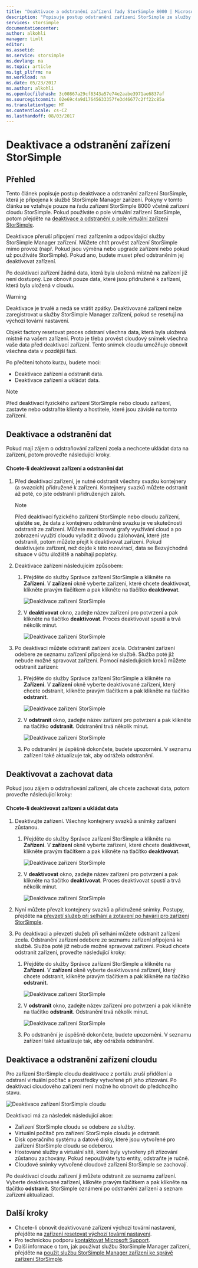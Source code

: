 ```yaml
---
title: "Deaktivace a odstranění zařízení řady StorSimple 8000 | Microsoft Docs"
description: "Popisuje postup odstranění zařízení StorSimple ze služby tak, že nejprve deaktivace služby a poté ji odstranit."
services: storsimple
documentationcenter: 
author: alkohli
manager: timlt
editor: 
ms.assetid: 
ms.service: storsimple
ms.devlang: na
ms.topic: article
ms.tgt_pltfrm: na
ms.workload: na
ms.date: 05/23/2017
ms.author: alkohli
ms.openlocfilehash: 3c00867a29cf8343a57e74e2aabe3971ae6837af
ms.sourcegitcommit: 02e69c4a9d17645633357fe3d46677c2ff22c85a
ms.translationtype: MT
ms.contentlocale: cs-CZ
ms.lasthandoff: 08/03/2017
---
```

# <a name="deactivate-and-delete-a-storsimple-device"></a>Deaktivace a odstranění zařízení StorSimple

## <a name="overview"></a>Přehled

Tento článek popisuje postup deaktivace a odstranění zařízení StorSimple, která je připojena k službě StorSimple Manager zařízení. Pokyny v tomto článku se vztahuje pouze na řadu zařízení StorSimple 8000 včetně zařízení cloudu StorSimple. Pokud používáte o pole virtuální zařízení StorSimple, potom přejděte na [deaktivace a odstranění o pole virtuální zařízení StorSimple](storsimple-virtual-array-deactivate-and-delete-device.md).

Deaktivace přeruší připojení mezi zařízením a odpovídající služby StorSimple Manager zařízení. Můžete chtít provést zařízení StorSimple mimo provoz (např. Pokud jsou výměna nebo upgrade zařízení nebo pokud už používáte StorSimple). Pokud ano, budete muset před odstraněním jej deaktivovat zařízení.

Po deaktivaci zařízení žádná data, která byla uložená místně na zařízení již není dostupný. Lze obnovit pouze data, které jsou přidružené k zařízení, která byla uložená v cloudu.

> [!WARNING]
> Deaktivace je trvalé a nedá se vrátit zpátky. Deaktivované zařízení nelze zaregistrovat u služby StorSimple Manager zařízení, pokud se resetují na výchozí tovární nastavení.
>
> Objekt factory resetovat proces odstraní všechna data, která byla uložená místně na vašem zařízení. Proto je třeba provést cloudový snímek všechna vaše data před deaktivací zařízení. Tento snímek cloudu umožňuje obnovit všechna data v pozdější fázi.

Po přečtení tohoto kurzu, budete moci:

* Deaktivace zařízení a odstranit data.
* Deaktivace zařízení a ukládat data.

> [!NOTE]
> Před deaktivací fyzického zařízení StorSimple nebo cloudu zařízení, zastavte nebo odstraňte klienty a hostitele, které jsou závislé na tomto zařízení.


## <a name="deactivate-and-delete-data"></a>Deaktivace a odstranění dat

Pokud mají zájem o odstraňování zařízení zcela a nechcete ukládat data na zařízení, potom proveďte následující kroky.

#### <a name="to-deactivate-the-device-and-delete-the-data"></a>Chcete-li deaktivovat zařízení a odstranění dat

1. Před deaktivací zařízení, je nutné odstranit všechny svazku kontejnery (a svazcích) přidružené k zařízení. Kontejnery svazků můžete odstranit až poté, co jste odstranili přidružených záloh.

    > [!NOTE]
    > Před deaktivací fyzického zařízení StorSimple nebo cloudu zařízení, ujistěte se, že data z kontejneru odstraněné svazku je ve skutečnosti odstranit ze zařízení. Můžete monitorovat grafy využívání cloud a po zobrazení využití cloudu vyřadit z důvodu zálohování, které jste odstranili, potom můžete přejít k deaktivovat zařízení. Pokud deaktivujete zařízení, než dojde k této rozevírací, data se Bezvýchodná situace v účtu úložiště a nabíhají poplatky.

2. Deaktivace zařízení následujícím způsobem:
   
   1. Přejděte do služby Správce zařízení StorSimple a klikněte na **Zařízení**. V **zařízení** okně vyberte zařízení, které chcete deaktivovat, klikněte pravým tlačítkem a pak klikněte na tlačítko **deaktivovat**.

        ![Deaktivace zařízení StorSimple](./media/storsimple-8000-deactivate-and-delete-device/deactivate1.png)
   2. V **deaktivovat** okno, zadejte název zařízení pro potvrzení a pak klikněte na tlačítko **deaktivovat**. Proces deaktivovat spustí a trvá několik minut.

        ![Deaktivace zařízení StorSimple](./media/storsimple-8000-deactivate-and-delete-device/deactivate2.png)

3. Po deaktivaci můžete odstranit zařízení zcela. Odstranění zařízení odebere ze seznamu zařízení připojená ke službě. Služba poté již nebude možné spravovat zařízení. Pomocí následujících kroků můžete odstranit zařízení:
   
   1. Přejděte do služby Správce zařízení StorSimple a klikněte na **Zařízení**. V **zařízení** okně vyberte deaktivované zařízení, který chcete odstranit, klikněte pravým tlačítkem a pak klikněte na tlačítko **odstranit**.

        ![Deaktivace zařízení StorSimple](./media/storsimple-8000-deactivate-and-delete-device/deactivate5.png)
   2. V **odstranit** okno, zadejte název zařízení pro potvrzení a pak klikněte na tlačítko **odstranit**. Odstranění trvá několik minut.

        ![Deaktivace zařízení StorSimple](./media/storsimple-8000-deactivate-and-delete-device/deactivate6.png)
   3. Po odstranění je úspěšně dokončete, budete upozorněni. V seznamu zařízení také aktualizuje tak, aby odrážela odstranění.

## <a name="deactivate-and-retain-data"></a>Deaktivovat a zachovat data

Pokud jsou zájem o odstraňování zařízení, ale chcete zachovat data, potom proveďte následující kroky:

#### <a name="to-deactivate-a-device-and-retain-the-data"></a>Chcete-li deaktivovat zařízení a ukládat data
1. Deaktivujte zařízení. Všechny kontejnery svazků a snímky zařízení zůstanou.
   
   1. Přejděte do služby Správce zařízení StorSimple a klikněte na **Zařízení**. V **zařízení** okně vyberte zařízení, které chcete deaktivovat, klikněte pravým tlačítkem a pak klikněte na tlačítko **deaktivovat**.

         ![Deaktivace zařízení StorSimple](./media/storsimple-8000-deactivate-and-delete-device/deactivate1.png)
   2. V **deaktivovat** okno, zadejte název zařízení pro potvrzení a pak klikněte na tlačítko **deaktivovat**. Proces deaktivovat spustí a trvá několik minut.

         ![Deaktivace zařízení StorSimple](./media/storsimple-8000-deactivate-and-delete-device/deactivate2.png)
2. Nyní můžete převzít kontejnery svazků a přidružené snímky. Postupy, přejděte na [převzetí služeb při selhání a zotavení po havárii pro zařízení StorSimple](storsimple-8000-device-failover-disaster-recovery.md).
3. Po deaktivaci a převzetí služeb při selhání můžete odstranit zařízení zcela. Odstranění zařízení odebere ze seznamu zařízení připojená ke službě. Služba poté již nebude možné spravovat zařízení. Pokud chcete odstranit zařízení, proveďte následující kroky:
   
   1. Přejděte do služby Správce zařízení StorSimple a klikněte na **Zařízení**. V **zařízení** okně vyberte deaktivované zařízení, který chcete odstranit, klikněte pravým tlačítkem a pak klikněte na tlačítko **odstranit**.

       ![Deaktivace zařízení StorSimple](./media/storsimple-8000-deactivate-and-delete-device/deactivate5.png)
   2. V **odstranit** okno, zadejte název zařízení pro potvrzení a pak klikněte na tlačítko **odstranit**. Odstranění trvá několik minut.

       ![Deaktivace zařízení StorSimple](./media/storsimple-8000-deactivate-and-delete-device/deactivate6.png)
   3. Po odstranění je úspěšně dokončete, budete upozorněni. V seznamu zařízení také aktualizuje tak, aby odrážela odstranění.

     
## <a name="deactivate-and-delete-a-cloud-appliance"></a>Deaktivace a odstranění zařízení cloudu

Pro zařízení StorSimple cloudu deaktivace z portálu zruší přidělení a odstraní virtuální počítač a prostředky vytvořené při jeho zřizování. Po deaktivaci cloudového zařízení není možné ho obnovit do předchozího stavu.

![Deaktivace zařízení StorSimple cloudu](./media/storsimple-8000-deactivate-and-delete-device/deactivate7.png)

Deaktivaci má za následek následující akce:

* Zařízení StorSimple cloudu se odebere ze služby.
* Virtuální počítač pro zařízení StorSimple cloudu je odstranit.
* Disk operačního systému a datové disky, které jsou vytvořené pro zařízení StorSimple cloudu se odeberou.
* Hostované služby a virtuální sítě, které byly vytvořeny při zřizování zůstanou zachovány. Pokud nepoužíváte tyto entity, odstraňte je ručně.
* Cloudové snímky vytvořené cloudové zařízení StorSimple se zachovají.

Po deaktivaci cloudu zařízení ji můžete odstranit ze seznamu zařízení. Vyberte deaktivované zařízení, klikněte pravým tlačítkem a pak klikněte na tlačítko **odstranit**. StorSimple oznámení po odstranění zařízení a seznam zařízení aktualizací.

## <a name="next-steps"></a>Další kroky

* Chcete-li obnovit deaktivované zařízení výchozí tovární nastavení, přejděte na [zařízení resetovat výchozí tovární nastavení](storsimple-8000-manage-device-controller.md#reset-the-device-to-factory-default-settings).
* Pro technickou podporu [kontaktovat Microsoft Support](storsimple-8000-contact-microsoft-support.md).
* Další informace o tom, jak používat službu StorSimple Manager zařízení, přejděte na [použít službu StorSimple Manager zařízení ke správě zařízení StorSimple](storsimple-8000-manager-service-administration.md).

